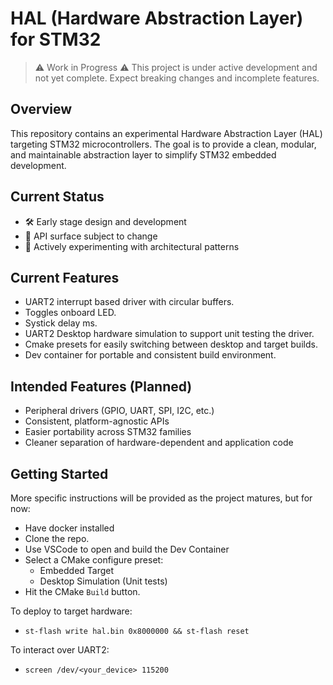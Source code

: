 # HAL (Hardware Abstraction Layer) for STM32

> ⚠️ Work in Progress ⚠️
> This project is under active development and not yet complete. Expect breaking changes and incomplete features.

## Overview

This repository contains an experimental Hardware Abstraction Layer (HAL) targeting STM32 microcontrollers. The goal is to provide a clean, modular, and maintainable abstraction layer to simplify STM32 embedded development.

## Current Status

- 🛠 Early stage design and development
- 🚧 API surface subject to change
- 🔬 Actively experimenting with architectural patterns

## Current Features

- UART2 interrupt based driver with circular buffers.
- Toggles onboard LED.
- Systick delay ms.
- UART2 Desktop hardware simulation to support unit testing the driver.
- Cmake presets for easily switching between desktop and target builds.
- Dev container for portable and consistent build environment.

## Intended Features (Planned)

- Peripheral drivers (GPIO, UART, SPI, I2C, etc.)
- Consistent, platform-agnostic APIs
- Easier portability across STM32 families
- Cleaner separation of hardware-dependent and application code

## Getting Started

More specific instructions will be provided as the project matures, but for now:
- Have docker installed
- Clone the repo.
- Use VSCode to open and build the Dev Container
- Select a CMake configure preset:
  - Embedded Target
  - Desktop Simulation (Unit tests)
- Hit the CMake `Build` button.

To deploy to target hardware:
- `st-flash write hal.bin 0x8000000 && st-flash reset`

To interact over UART2:
- `screen /dev/<your_device> 115200`
